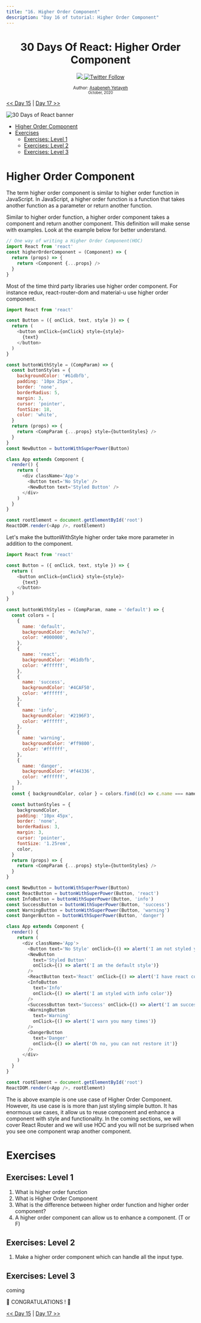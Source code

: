 ```yaml
---
title: "16. Higher Order Component"
description: "Day 16 of tutorial: Higher Order Component"
---
```



<div align="center">
  <h1> 30 Days Of React: Higher Order Component</h1>
  <a class="header-badge" target="_blank" href="https://www.linkedin.com/in/asabeneh/">
  <img src="https://img.shields.io/badge/style--5eba00.svg?label=LinkedIn&logo=linkedin&style=social">
  </a>
  <a class="header-badge" target="_blank" href="https://twitter.com/Asabeneh">
  <img alt="Twitter Follow" src="https://img.shields.io/twitter/follow/asabeneh?style=social">
  </a>

<sub>Author:
<a href="https://www.linkedin.com/in/asabeneh/" target="_blank">Asabeneh Yetayeh</a><br>
<small> October, 2020</small>
</sub>

</div>

[<< Day 15](../15_Third_Party_Packages/15_third_party_packages.md) | [Day 17 >>](../17_React_Router/17_react_router.md)

![30 Days of React banner](../images/30_days_of_react_banner_day_16.jpg)

- [Higher Order Component](#higher-order-component)
- [Exercises](#exercises)
  - [Exercises: Level 1](#exercises-level-1)
  - [Exercises: Level 2](#exercises-level-2)
  - [Exercises: Level 3](#exercises-level-3)

# Higher Order Component

The term higher order component is similar to higher order function in JavaScript. In JavaScript, a higher order function is a function that takes another function as a parameter or return another function.

Similar to higher order function, a higher order component takes a component and return another component.
This definition will make sense with examples. Look at the example below for better understand.

```js
// One way of writing a Higher Order Component(HOC)
import React from 'react'
const higherOrderComponent = (Component) => {
  return (props) => {
    return <Component {...props} />
  }
}
```

Most of the time third party libraries use higher order component. For instance redux, react-router-dom and material-u use higher order component.

```js
import React from 'react'

const Button = ({ onClick, text, style }) => {
  return (
    <button onClick={onClick} style={style}>
      {text}
    </button>
  )
}

const buttonWithStyle = (CompParam) => {
  const buttonStyles = {
    backgroundColor: '#61dbfb',
    padding: '10px 25px',
    border: 'none',
    borderRadius: 5,
    margin: 3,
    cursor: 'pointer',
    fontSize: 18,
    color: 'white',
  }
  return (props) => {
    return <CompParam {...props} style={buttonStyles} />
  }
}
const NewButton = buttonWithSuperPower(Button)

class App extends Component {
  render() {
    return (
      <div className='App'>
        <Button text='No Style' />
        <NewButton text='Styled Button' />
      </div>
    )
  }
}

const rootElement = document.getElementById('root')
ReactDOM.render(<App />, rootElement)
```

Let's make the buttonWithStyle higher order take more parameter in addition to the component.

```js
import React from 'react'

const Button = ({ onClick, text, style }) => {
  return (
    <button onClick={onClick} style={style}>
      {text}
    </button>
  )
}

const buttonWithStyles = (CompParam, name = 'default') => {
  const colors = [
    {
      name: 'default',
      backgroundColor: '#e7e7e7',
      color: '#000000',
    },
    {
      name: 'react',
      backgroundColor: '#61dbfb',
      color: '#ffffff',
    },
    {
      name: 'success',
      backgroundColor: '#4CAF50',
      color: '#ffffff',
    },
    {
      name: 'info',
      backgroundColor: '#2196F3',
      color: '#ffffff',
    },
    {
      name: 'warning',
      backgroundColor: '#ff9800',
      color: '#ffffff',
    },
    {
      name: 'danger',
      backgroundColor: '#f44336',
      color: '#ffffff',
    },
  ]
  const { backgroundColor, color } = colors.find((c) => c.name === name)

  const buttonStyles = {
    backgroundColor,
    padding: '10px 45px',
    border: 'none',
    borderRadius: 3,
    margin: 3,
    cursor: 'pointer',
    fontSize: '1.25rem',
    color,
  }
  return (props) => {
    return <CompParam {...props} style={buttonStyles} />
  }
}

const NewButton = buttonWithSuperPower(Button)
const ReactButton = buttonWithSuperPower(Button, 'react')
const InfoButton = buttonWithSuperPower(Button, 'info')
const SuccessButton = buttonWithSuperPower(Button, 'success')
const WarningButton = buttonWithSuperPower(Button, 'warning')
const DangerButton = buttonWithSuperPower(Button, 'danger')

class App extends Component {
  render() {
    return (
      <div className='App'>
        <Button text='No Style' onClick={() => alert('I am not styled yet')} />
        <NewButton
          text='Styled Button'
          onClick={() => alert('I am the default style')}
        />
        <ReactButton text='React' onClick={() => alert('I have react color')} />
        <InfoButton
          text='Info'
          onClick={() => alert('I am styled with info color')}
        />
        <SuccessButton text='Success' onClick={() => alert('I am successful')} />
        <WarningButton
          text='Warning'
          onClick={() => alert('I warn you many times')}
        />
        <DangerButton
          text='Danger'
          onClick={() => alert('Oh no, you can not restore it')}
        />
      </div>
    )
  }
}

const rootElement = document.getElementById('root')
ReactDOM.render(<App />, rootElement)
```

The is above example is one use case of Higher Order Component. However, its use case is is more than just styling simple button. It has enormous use cases, it allow us to reuse component and enhance a component with style and functionality. In the coming sections, we will cover React Router and we will use HOC and you will not be surprised when you see one component wrap another component.

# Exercises

## Exercises: Level 1

1. What is higher order function
2. What is Higher Order Component
3. What is the difference between higher order function and higher order component?
4. A higher order component can allow us to enhance a component. (T or F)

## Exercises: Level 2

1. Make a higher order component which can handle all the input type.

## Exercises: Level 3

coming

🎉 CONGRATULATIONS ! 🎉

[<< Day 15](../15_Third_Party_Packages/15_third_party_packages.md) | [Day 17 >>](../17_React_Router/17_react_router.md)

